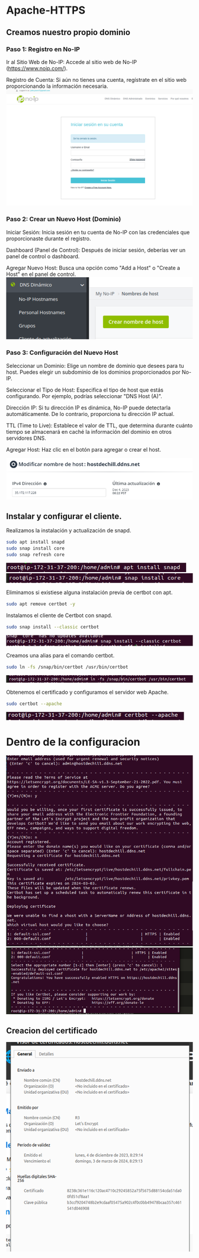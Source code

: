 # Apache-HTTPS
## Creamos nuestro propio dominio
### Paso 1: Registro en No-IP
Ir al Sitio Web de No-IP: Accede al sitio web de No-IP (https://www.noip.com/).

Registro de Cuenta: Si aún no tienes una cuenta, regístrate en el sitio web proporcionando la información necesaria.
![](/img/paginaNO-IP.png)
### Paso 2: Crear un Nuevo Host (Dominio)
Iniciar Sesión: Inicia sesión en tu cuenta de No-IP con las credenciales que proporcionaste durante el registro.

Dashboard (Panel de Control): Después de iniciar sesión, deberías ver un panel de control o dashboard.

Agregar Nuevo Host: Busca una opción como "Add a Host" o "Create a Host" en el panel de control.
![](/img/creamos.png)
### Paso 3: Configuración del Nuevo Host
Seleccionar un Dominio: Elige un nombre de dominio que desees para tu host. 
Puedes elegir un subdominio de los dominios proporcionados por No-IP.

Seleccionar el Tipo de Host: Especifica el tipo de host que estás configurando. Por ejemplo, podrías seleccionar "DNS Host (A)".

Dirección IP: Si tu dirección IP es dinámica, No-IP puede detectarla automáticamente. De lo contrario, proporciona tu dirección IP actual.

TTL (Time to Live): Establece el valor de TTL, que determina durante cuánto tiempo se almacenará en caché la información del dominio en otros servidores DNS.

Agregar Host: Haz clic en el botón para agregar o crear el host.

![](/img/ipyhost.png)
## Instalar y configurar el cliente.

Realizamos la instalación y actualización de snapd.
```bash
sudo apt install snapd
sudo snap install core
sudo snap refresh core
```
![imagen de instalacion snap](/img/snapd.png)
![instalacion core](/img/core.png)

Eliminamos si existiese alguna instalación previa de certbot con apt.

```bash
sudo apt remove certbot -y
```

Instalamos el cliente de Certbot con snapd.
```bash
sudo snap install --classic certbot
```
![](/img/classic.png)

Creamos una alias para el comando certbot.
```bash
sudo ln -fs /snap/bin/certbot /usr/bin/certbot
```
![](/img/ln.png)

Obtenemos el certificado y configuramos el servidor web Apache.
```bash
sudo certbot --apache
```
![](/img/certbot.png)


# Dentro de la configuracion

![](/img/configuracion1.png)
![](/img/configuracion2.png)


## Creacion del certificado
![](/img/certificado.png)